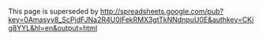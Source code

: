 This page is superseded by http://spreadsheets.google.com/pub?key=0Amasyy8_ScPjdFJNa2R4U0lFekRMX3gtTkNNdnpuU0E&authkey=CKig8YYL&hl=en&output=html